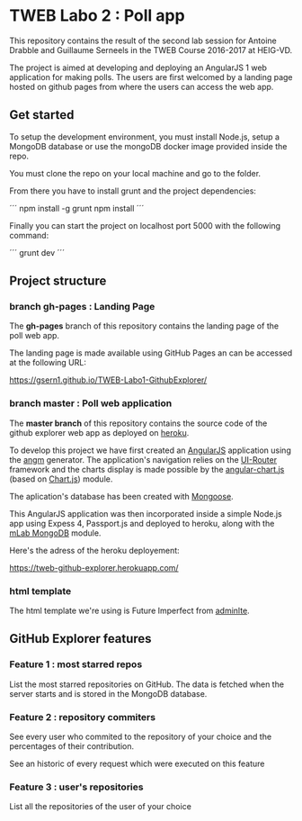 # TWEB Labo 2 : Poll app

This repository contains the result of the second lab session for Antoine Drabble and Guillaume Serneels in the TWEB Course 2016-2017 at HEIG-VD. 

The project is aimed at developing and deploying an AngularJS 1 web application for making polls. The users are first welcomed by a landing page hosted on github pages from where the users can access the web app.

## Get started

To setup the development environment, you must install Node.js, setup a MongoDB database or use the mongoDB docker image provided inside the repo.

You must clone the repo on your local machine and go to the folder.

From there you have to install grunt and the project dependencies:

´´´
npm install -g grunt
npm install
´´´

Finally you can start the project on localhost port 5000 with the following command:

´´´
grunt dev
´´´

## Project structure

### branch gh-pages : Landing Page

The **gh-pages** branch of this repository contains the landing page of the poll web app.

The landing page is made available using GitHub Pages an can be accessed at the following URL:

https://gsern1.github.io/TWEB-Labo1-GithubExplorer/


### branch master : Poll web application

The **master branch** of this repository contains the source code of the github explorer web app as deployed on [heroku](www.heroku.com).

To develop this project we have first created an [AngularJS](https://angularjs.org) application using the [angm](https://github.com/newaeonweb/generator-angm) generator. The application's navigation relies on the [UI-Router](https://github.com/angular-ui/ui-router) framework and the charts display is made possible by the [angular-chart.js](https://jtblin.github.io/angular-chart.js/) (based on [Chart.js](http://www.chartjs.org/)) module. 

The aplication's database has been created with [Mongoose](http://mongoosejs.com/).

This AngularJS application was then incorporated inside a simple Node.js app using Expess 4, Passport.js and deployed to heroku, along with the [mLab MongoDB](https://elements.heroku.com/addons/mongolab) module.

Here's the adress of the heroku deployement:

https://tweb-github-explorer.herokuapp.com/


### html template

The html template we're using is Future Imperfect from [adminlte](https://almsaeedstudio.com/).

## GitHub Explorer features

### Feature 1 : most starred repos

List the most starred repositories on GitHub. The data is fetched when the server starts and is stored in the MongoDB database.

### Feature 2 : repository commiters

See every user who commited to the repository of your choice and the percentages of their contribution.

See an historic of every request which were executed on this feature

### Feature 3 : user's repositories

List all the repositories of the user of your choice
